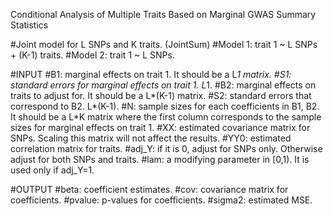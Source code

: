 Conditional Analysis of Multiple Traits Based on Marginal GWAS Summary Statistics

#Joint model for L SNPs and K traits. (JointSum)
#Model 1: trait 1 ~ L SNPs + (K-1) traits.
#Model 2: trait 1 ~ L SNPs.

#INPUT
#B1: marginal effects on trait 1. It should be a L*1 matrix.
#S1: standard errors for marginal effects on trait 1. L*1.
#B2: marginal effects on traits to adjust for. It should be a L*(K-1) matrix.
#S2: standard errors that correspond to B2. L*(K-1).
#N: sample sizes for each coefficients in B1, B2. It should be a L*K matrix where the first column corresponds to the sample sizes for marginal effects on trait 1.
#XX: estimated covariance matrix for SNPs. Scaling this matrix will not affect the results.
#YY0: estimated correlation matrix for traits.
#adj_Y: if it is 0, adjust for SNPs only. Otherwise adjust for both SNPs and traits.
#lam: a modifying parameter in [0,1). It is used only if adj_Y=1.

#OUTPUT
#beta: coefficient estimates.
#cov: covariance matrix for coefficients.
#pvalue: p-values for coefficients.
#sigma2: estimated MSE.
